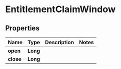 

# EntitlementClaimWindow


## Properties

| Name | Type | Description | Notes |
|------------ | ------------- | ------------- | -------------|
|**open** | **Long** |  |  |
|**close** | **Long** |  |  |



